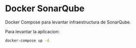 # Docker SonarQube

Docker Compose para levantar infraestructura de SonarQube.

Para levantar la aplicacion:

``` cmd
docker-compose up -d
